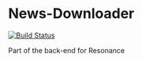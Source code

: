 # News-Downloader
[![Build Status](https://travis-ci.org/BR-0309/News-Downloader.svg?branch=master)](https://travis-ci.org/BR-0309/News-Downloader)

Part of the back-end for Resonance
